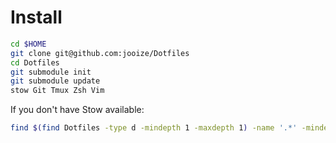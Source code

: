 Install
=======
``` sh
cd $HOME
git clone git@github.com:jooize/Dotfiles
cd Dotfiles
git submodule init
git submodule update
stow Git Tmux Zsh Vim
```

If you don't have Stow available:
``` sh
find $(find Dotfiles -type d -mindepth 1 -maxdepth 1) -name '.*' -mindepth 1 -maxdepth 1 -exec ln -s {} . \;
```
